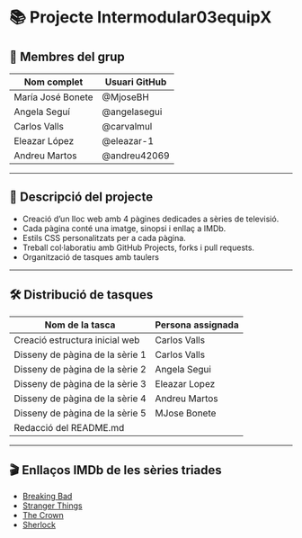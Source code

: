 
# 📚 Projecte Intermodular03equipX

## 👥 Membres del grup

| Nom complet         | Usuari GitHub       |
|---------------------|---------------------|
| María José Bonete   | @MjoseBH            |
| Angela Seguí        | @angelasegui        |
| Carlos Valls        | @carvalmul          | 
| Eleazar López       | @eleazar-1          |
| Andreu Martos       | @andreu42069        |

---

## 📌 Descripció del projecte

- Creació d’un lloc web amb 4 pàgines dedicades a sèries de televisió.
- Cada pàgina conté una imatge, sinopsi i enllaç a IMDb.
- Estils CSS personalitzats per a cada pàgina.
- Treball col·laboratiu amb GitHub Projects, forks i pull requests.
- Organització de tasques amb taulers

---

## 🛠️ Distribució de tasques

| Nom de la tasca                     | Persona assignada     |
|------------------------------------|------------------------|
| Creació estructura inicial web     | Carlos Valls           |
| Disseny de pàgina de la sèrie 1    | Carlos Valls           |
| Disseny de pàgina de la sèrie 2    | Angela Segui           |
| Disseny de pàgina de la sèrie 3    | Eleazar Lopez          |
| Disseny de pàgina de la sèrie 4    | Andreu Martos          |
| Disseny de pàgina de la sèrie 5    | MJose Bonete           |
| Redacció del README.md             |                        |

---

## 🎬 Enllaços IMDb de les sèries triades

- [Breaking Bad](https://www.imdb.com/title/tt0903747/)
- [Stranger Things](https://www.imdb.com/title/tt4574334/)
- [The Crown](https://www.imdb.com/title/tt4786824/)
- [Sherlock](https://www.imdb.com/title/tt1475582/)

